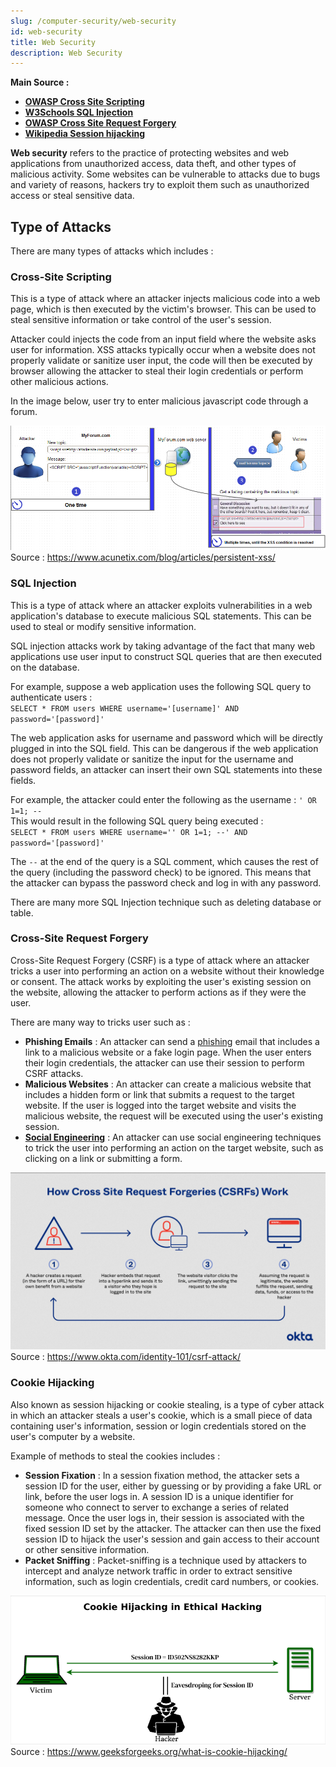 ```yaml
---
slug: /computer-security/web-security
id: web-security
title: Web Security
description: Web Security
---
```


**Main Source :**

- **[OWASP Cross Site Scripting](https://owasp.org/www-community/attacks/xss/)**
- **[W3Schools SQL Injection](https://www.w3schools.com/sql/sql_injection.asp)**
- **[OWASP Cross Site Request Forgery](https://owasp.org/www-community/attacks/csrf)**
- **[Wikipedia Session hijacking](https://en.wikipedia.org/wiki/Session_hijacking)**

**Web security** refers to the practice of protecting websites and web applications from unauthorized access, data theft, and other types of malicious activity. Some websites can be vulnerable to attacks due to bugs and variety of reasons, hackers try to exploit them such as unauthorized access or steal sensitive data.

## Type of Attacks

There are many types of attacks which includes :

### Cross-Site Scripting

This is a type of attack where an attacker injects malicious code into a web page, which is then executed by the victim's browser. This can be used to steal sensitive information or take control of the user's session.

Attacker could injects the code from an input field where the website asks user for information. XSS attacks typically occur when a website does not properly validate or sanitize user input, the code will then be executed by browser allowing the attacker to steal their login credentials or perform other malicious actions.

In the image below, user try to enter malicious javascript code through a forum.

![User exploiting a text field to insert javascript code](./xss.png)  
Source : https://www.acunetix.com/blog/articles/persistent-xss/

### SQL Injection

This is a type of attack where an attacker exploits vulnerabilities in a web application's database to execute malicious SQL statements. This can be used to steal or modify sensitive information.

SQL injection attacks work by taking advantage of the fact that many web applications use user input to construct SQL queries that are then executed on the database.

For example, suppose a web application uses the following SQL query to authenticate users :  
`SELECT * FROM users WHERE username='[username]' AND password='[password]'`

The web application asks for username and password which will be directly plugged in into the SQL field. This can be dangerous if the web application does not properly validate or sanitize the input for the username and password fields, an attacker can insert their own SQL statements into these fields.

For example, the attacker could enter the following as the username : `' OR 1=1; --`  
This would result in the following SQL query being executed :  
`SELECT * FROM users WHERE username='' OR 1=1; --' AND password='[password]'`

The `--` at the end of the query is a SQL comment, which causes the rest of the query (including the password check) to be ignored. This means that the attacker can bypass the password check and log in with any password.

There are many more SQL Injection technique such as deleting database or table.

### Cross-Site Request Forgery

Cross-Site Request Forgery (CSRF) is a type of attack where an attacker tricks a user into performing an action on a website without their knowledge or consent. The attack works by exploiting the user's existing session on the website, allowing the attacker to perform actions as if they were the user.

There are many way to tricks user such as :

- **Phishing Emails** : An attacker can send a [phishing](/computer-security/phising) email that includes a link to a malicious website or a fake login page. When the user enters their login credentials, the attacker can use their session to perform CSRF attacks.
- **Malicious Websites** : An attacker can create a malicious website that includes a hidden form or link that submits a request to the target website. If the user is logged into the target website and visits the malicious website, the request will be executed using the user's existing session.
- [**Social Engineering**](/computer-security/social-engineering) : An attacker can use social engineering techniques to trick the user into performing an action on the target website, such as clicking on a link or submitting a form.

![A user is tricked by hackers from hyperlink embedded with malicious request](./csrf.png)  
Source : https://www.okta.com/identity-101/csrf-attack/

### Cookie Hijacking

Also known as session hijacking or cookie stealing, is a type of cyber attack in which an attacker steals a user's cookie, which is a small piece of data containing user's information, session or login credentials stored on the user's computer by a website.

Example of methods to steal the cookies includes :

- **Session Fixation** : In a session fixation method, the attacker sets a session ID for the user, either by guessing or by providing a fake URL or link, before the user logs in. A session ID is a unique identifier for someone who connect to server to exchange a series of related message. Once the user logs in, their session is associated with the fixed session ID set by the attacker. The attacker can then use the fixed session ID to hijack the user's session and gain access to their account or other sensitive information.
- **Packet Sniffing** : Packet-sniffing is a technique used by attackers to intercept and analyze network traffic in order to extract sensitive information, such as login credentials, credit card numbers, or cookies.

![Hacker that eavesdrop user's session ID](./cookie-hijacking.png)  
Source : https://www.geeksforgeeks.org/what-is-cookie-hijacking/
